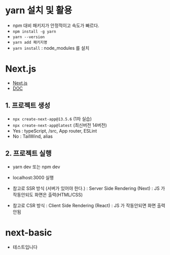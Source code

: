 # yarn 설치 및 활용

- npm 대비 패키지가 안정적이고 속도가 빠르다.
- `npm install -g yarn`
- `yarn --version`
- `yarn add 패키지명`
- `yarn install` : node_modules 를 설치

# Next.js

- [Next.js](https://nextjs.org/)
- [DOC](https://nextjs.org/docs)

## 1. 프로젝트 생성

- `npx create-next-app@13.5.6` (1차 실습)
- `npx create-next-app@latest` (최신버전 14버전)
- Yes : typeScript, /src, App router, ESLint
- No : TailWind, alias

## 2. 프로젝트 실행

- yarn dev 또는 npm dev
- localhost:3000 실행

- 참고로 SSR 방식 (서버가 있어야 한다.)
  : Server Side Rendering (Next)
  : JS 가 작동안되도 화면은 출력(HTML/CSS)

- 참고로 CSR 방식 : Client Side Rendering (React)
  : JS 가 작동안되면 화면 출력안됨

# next-basic

- 테스트입니다
